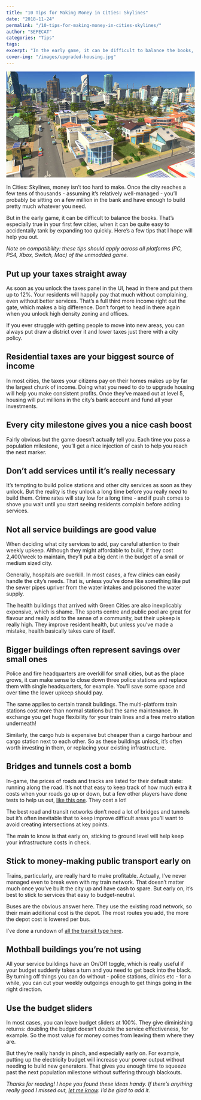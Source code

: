 ```yaml
---
title: "10 Tips for Making Money in Cities: Skylines"
date: "2018-11-24"
permalink: "/10-tips-for-making-money-in-cities-skylines/"
author: "SEPECAT"
categories: "Tips"
tags:
excerpt: "In the early game, it can be difficult to balance the books, especially by expanding too quickly. Here’s a few tips." 
cover-img: "/images/upgraded-housing.jpg"
---
```


![Mixed use residential area](/images/mixed-use-residential.jpg)

In Cities: Skylines, money isn’t too hard to make. Once the city reaches a few tens of thousands - assuming it’s relatively well-managed - you’ll probably be sitting on a few million in the bank and have enough to build pretty much whatever you need.

But in the early game, it can be difficult to balance the books. That’s especially true in your first few cities, when it can be quite easy to accidentally tank by expanding too quickly. Here’s a few tips that I hope will help you out.

*Note on compatibility: these tips should apply across all platforms (PC, PS4, Xbox, Switch, Mac) of the unmodded game.*

## Put up your taxes straight away

As soon as you unlock the taxes panel in the UI, head in there and put them up to 12%. Your residents will happily pay that much without complaining, even without better services. That’s a full third more income right out the gate, which makes a big difference. Don’t forget to head in there again when you unlock high density zoning and offices.

If you ever struggle with getting people to move into new areas, you can always put draw a district over it and lower taxes just there with a city policy.

## Residential taxes are your biggest source of income

In most cities, the taxes your citizens pay on their homes makes up by far the largest chunk of income. Doing what you need to do to upgrade housing will help you make consistent profits. Once they’ve maxed out at level 5, housing will put millions in the city’s bank account and fund all your investments.

## Every city milestone gives you a nice cash boost

Fairly obvious but the game doesn’t actually tell you. Each time you pass a population milestone,  you’ll get a nice injection of cash to help you reach the next marker.

## Don’t add services until it’s really necessary

It’s tempting to build police stations and other city services as soon as they unlock. But the reality is they unlock a long time before you really *need* to build them. Crime rates will stay low for a long time - and if push comes to shove you wait until you start seeing residents complain before adding services.

## Not all service buildings are good value

When deciding what city services to add, pay careful attention to their weekly upkeep. Although they might affordable to build, if they cost 2,400/week to maintain, they’ll put a big dent in the budget of a small or medium sized city.

Generally, hospitals are overkill. In most cases, a few clinics can easily handle the city’s needs. That is, unless you’ve done like something like put the sewer pipes upriver from the water intakes and poisoned the water supply.

The health buildings that arrived with Green Cities are also inexplicably expensive, which is shame. The sports centre and public pool are great for flavour and really add to the sense of a community, but their upkeep is really high. They improve resident health, but unless you’ve made a mistake, health basically takes care of itself.

## Bigger buildings often represent savings over small ones

Police and fire headquarters are overkill for small cities, but as the place grows, it can make sense to close down three police stations and replace them with single headquarters, for example. You’ll save some space and over time the lower upkeep should pay.

The same applies to certain transit buildings. The multi-platform train stations cost more than normal stations but the same maintenance. In exchange you get huge flexibility for your train lines and a free metro station underneath!

Similarly, the cargo hub is expensive but cheaper than a cargo harbour and cargo station next to each other. So as these buildings unlock, it’s often worth investing in them, or replacing your existing infrastructure.

## Bridges and tunnels cost a bomb

In-game, the prices of roads and tracks are listed for their default state: running along the road. It’s not that easy to keep track of how much extra it costs when your roads go up or down, but a few other players have done tests to help us out, [like this one](https://steamcommunity.com/app/255710/discussions/0/613958868363399050/). They cost a lot!

The best road and transit networks don’t need a lot of bridges and tunnels but it’s often inevitable that to keep improve difficult areas you’ll want to avoid creating intersections at key points.

The main to know is that early on, sticking to ground level will help keep your infrastructure costs in check.

## Stick to money-making public transport early on

Trains, particularly, are really hard to make profitable. Actually, I’ve never managed even to break even with my train network. That doesn’t matter much once you’ve built the city up and have cash to spare. But early on, it’s best to stick to services that easy to budget-neutral.

Buses are the obvious answer here. They use the existing road network, so their main additional cost is the depot. The most routes you add, the more the depot cost is lowered per bus.

I’ve done a rundown of [all the transit type here](/quick-guide-every-type-public-transport/).

## Mothball buildings you’re not using

All your service buildings have an On/Off toggle, which is really useful if your budget suddenly takes a turn and you need to get back into the black. By turning off things you can do without - police stations, clinics etc - for a while, you can cut your weekly outgoings enough to get things going in the right direction.

## Use the budget sliders

In most cases, you can leave budget sliders at 100%. They give diminishing returns: doubling the budget doesn’t double the service effectiveness, for example. So the most value for money comes from leaving them where they are.

But they’re really handy in pinch, and especially early on. For example, putting up the electricity budget will increase your power output without needing to build new generators. That gives you enough time to squeeze past the next population milestone without suffering through blackouts.

*Thanks for reading! I hope you found these ideas handy. If there’s anything really good I missed out,* [*let me know*](/about/)*. I’d be glad to add it.*